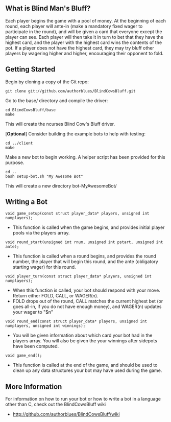 ## What is Blind Man's Bluff?

Each player begins the game with a pool of money. At the beginning of each round, each player will ante-in (make a mandatory fixed wager to participate in the round), and will be given a card that everyone except the player can see. Each player will then take it in turn to bet that they have the highest card, and the player with the highest card wins the contents of the pot. If a player does not have the highest card, they may try bluff other players by wagering higher and higher, encouraging their opponent to fold.

## Getting Started

Begin by cloning a copy of the Git repo:

    git clone git://github.com/authorblues/BlindCowsBluff.git

Go to the base/ directory and compile the driver:

    cd BlindCowsBluff/base
    make

This will create the ncurses Blind Cow's Bluff driver.

[**Optional**] Consider building the example bots to help with testing:

    cd ../client
    make

Make a new bot to begin working. A helper script has been provided for this purpose.

    cd ..
    bash setup-bot.sh "My Awesome Bot"

This will create a new directory bot-MyAwesomeBot/

## Writing a Bot

`void game_setup(const struct player_data* players, unsigned int numplayers);`
  - This function is called when the game begins, and provides initial player pools via the players array.
  
`void round_start(unsigned int rnum, unsigned int pstart, unsigned int ante);`
  - This function is called when a round begins, and provides the round number, the player that will begin this round, and the ante (obligatory starting wager) for this round.
  
`void player_turn(const struct player_data* players, unsigned int numplayers);`
  - When this function is called, your bot should respond with your move. Return either FOLD, CALL, or WAGER(n).
  - FOLD drops out of the round, CALL matches the current highest bet (or goes all-in, if you do not have enough money), and WAGER(n) updates your wager to "$n"
  
`void round_end(const struct player_data* players, unsigned int numplayers, unsigned int winnings);`
  - You will be given information about which card your bot had in the players array. You will also be given the your winnings after sidepots have been computed.
  
`void game_end();`
  - This function is called at the end of the game, and should be used to clean up any data structures your bot may have used during the game.
  
## More Information

For information on how to run your bot or how to write a bot in a language other than C, check out the BlindCowsBluff wiki
  - http://github.com/authorblues/BlindCowsBluff/wiki

